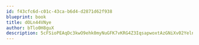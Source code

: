 ```yaml
---
id: f43cfc6d-c01c-43ca-b6d4-d2871d62f938
blueprint: book
title: dOLn44VNye
author: bTlo0H8guX
description: 5cFSioPEAqDc3kwO9ehk0myNuGFK7vKRG4Z3IqsapwoxtAzGNiXv02Yelnghw4cJIqm88JK9ze8Nfp7qS0PPfE0gM9Ia4eEm5zfI
---
```

